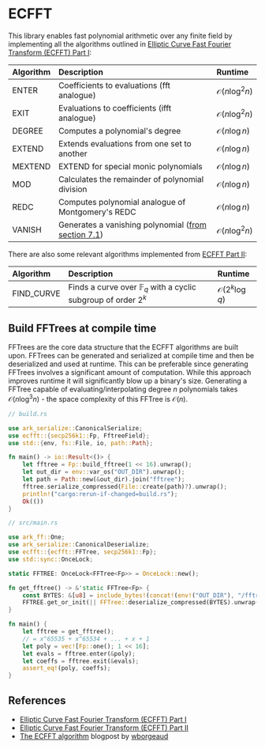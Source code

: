 # ECFFT

This library enables fast polynomial arithmetic over any finite field by implementing all the algorithms outlined in [Elliptic Curve Fast Fourier Transform (ECFFT) Part I](https://arxiv.org/pdf/2107.08473.pdf):

|Algorithm|Description|Runtime|
|:-|:-|:-|
|ENTER|Coefficients to evaluations (fft analogue)|$\mathcal{O}(n\log^2{n})$|
|EXIT|Evaluations to coefficients (ifft analogue)|$\mathcal{O}(n\log^2{n})$|
|DEGREE|Computes a polynomial's degree|$\mathcal{O}(n\log{n})$|
|EXTEND|Extends evaluations from one set to another|$\mathcal{O}(n\log{n})$|
|MEXTEND|EXTEND for special monic polynomials|$\mathcal{O}(n\log{n})$|
|MOD|Calculates the remainder of polynomial division|$\mathcal{O}(n\log{n})$|
|REDC|Computes polynomial analogue of Montgomery's REDC|$\mathcal{O}(n\log{n})$|
|VANISH|Generates a vanishing polynomial ([from section 7.1](https://arxiv.org/pdf/2107.08473.pdf))|$\mathcal{O}(n\log^2{n})$|

There are also some relevant algorithms implemented from [ECFFT Part II](https://www.math.toronto.edu/swastik/ECFFT2.pdf):

|Algorithm|Description|Runtime|
|:-|:-|:-|
|FIND_CURVE|Finds a curve over $\mathbb{F}_q$ with a cyclic subgroup of order $2^k$ |$\mathcal{O}(2^k\log{q})$|

## Build FFTrees at compile time

FFTrees are the core data structure that the ECFFT algorithms are built upon. FFTrees can be generated and serialized at compile time and then be deserialized and used at runtime. This can be preferable since generating FFTrees involves a significant amount of computation. While this approach improves runtime it will significantly blow up a binary's size. Generating a FFTree capable of evaluating/interpolating degree $n$ polynomials takes $\mathcal{O}(n\log^3{n})$ - the space complexity of this FFTree is $\mathcal{O}(n)$.

```rust
// build.rs

use ark_serialize::CanonicalSerialize;
use ecfft::{secp256k1::Fp, FftreeField};
use std::{env, fs::File, io, path::Path};

fn main() -> io::Result<()> {
    let fftree = Fp::build_fftree(1 << 16).unwrap();
    let out_dir = env::var_os("OUT_DIR").unwrap();
    let path = Path::new(&out_dir).join("fftree");
    fftree.serialize_compressed(File::create(path)?).unwrap();
    println!("cargo:rerun-if-changed=build.rs");
    Ok(())
}
```

```rust
// src/main.rs

use ark_ff::One;
use ark_serialize::CanonicalDeserialize;
use ecfft::{ecfft::FFTree, secp256k1::Fp};
use std::sync::OnceLock;

static FFTREE: OnceLock<FFTree<Fp>> = OnceLock::new();

fn get_fftree() -> &'static FFTree<Fp> {
    const BYTES: &[u8] = include_bytes!(concat!(env!("OUT_DIR"), "/fftree"));
    FFTREE.get_or_init(|| FFTree::deserialize_compressed(BYTES).unwrap())
}

fn main() {
    let fftree = get_fftree();
    // = x^65535 + x^65534 + ... + x + 1
    let poly = vec![Fp::one(); 1 << 16];
    let evals = fftree.enter(&poly);
    let coeffs = fftree.exit(&evals);
    assert_eq!(poly, coeffs);
}
```

## References

- [Elliptic Curve Fast Fourier Transform (ECFFT) Part I](https://arxiv.org/pdf/2107.08473.pdf)
- [Elliptic Curve Fast Fourier Transform (ECFFT) Part II](https://www.math.toronto.edu/swastik/ECFFT2.pdf)
- [The ECFFT algorithm](https://solvable.group/posts/ecfft/) blogpost by [wborgeaud](https://github.com/wborgeaud)